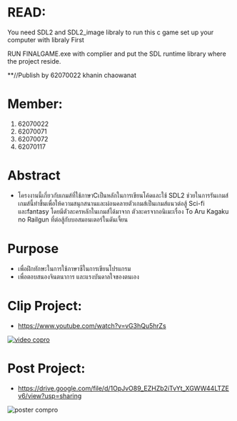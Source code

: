 # READ:

You need SDL2 and SDL2_image libraly to run this c game set up your computer with libraly First

RUN FINALGAME.exe with complier and put the SDL runtime library where the project reside.

**//Publish by 62070022 khanin chaowanat


# Member:
1. 62070022
2. 62070071
3. 62070072
4. 62070117


# Abstract
- โครงงานนี้เกี่ยวกับเกมส์ที่ใช้ภาษาCเป็นหลักในการเขียนโค้ดและใช้ SDL2 ช่วยในการรันเกมส์ เกมส์นี้ทำขึ้นเพื่อให้ความสนุกสนานและผ่อนคลายตัวเกมส์เป็นเกมส์แนวต่อสู้ Sci-fi และfantasy โดยมีตัวละครหลักในเกมส์ได้มาจาก ตัวละครจากอนิเมะเรื่อง To Aru Kagaku no Railgun ที่ต่อสู้กับบอสมอนเตอร์ในดันเจี้ยน


# Purpose
- เพื่อฝึกทักษะในการใช้ภาษาซีในการเขียนโปรแกรม
- เพื่อตอบสนองจินตนาการ และแรงบันดาลใจของตนเอง


# Clip Project:
- https://www.youtube.com/watch?v=vG3hQu5hrZs

[![video copro](https://i.imgur.com/583z5Df.jpg)](https://www.youtube.com/watch?v=vG3hQu5hrZs)


# Post Project:
- https://drive.google.com/file/d/1OpJvO89_EZHZb2iTvYt_XGWW44LTZEv6/view?usp=sharing

![poster compro](https://i.imgur.com/vxeQbS0.jpg)

